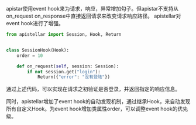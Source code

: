 apistar使用event hook来为请求，响应，异常增加勾子。但apistar不支持从on_request on_response中直接返回请求来改变请求响应路径。
apistellar对event hook进行了增强。
```python
from apistellar import Session, Hook, Return


class SessionHook(Hook):
    order = 10

    def on_request(self, session: Session):
        if not session.get("login"):
            Return({"error": "没有登陆"})
```
通过上述代码，可以实现在请求之初验证是否登录，并返回指定的响应信息。

同时，apistellar增加了event hook的自动发现机制，通过继承Hook，来自动发现所有自定义Hook。为event hook增加类属性order，可以调整event hook的优先级。